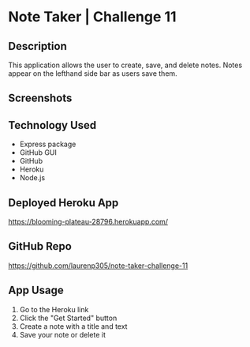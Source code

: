# Note Taker | Challenge 11

## Description 
This application allows the user to create, save, and delete notes. Notes appear on the lefthand side bar as users save them. 

## Screenshots

## Technology Used

- Express package
- GitHub GUI
- GitHub
- Heroku
- Node.js

## Deployed Heroku App 

https://blooming-plateau-28796.herokuapp.com/

## GitHub Repo

https://github.com/laurenp305/note-taker-challenge-11

## App Usage

1. Go to the Heroku link
2. Click the "Get Started" button
3. Create a note with a title and text
4. Save your note or delete it 


